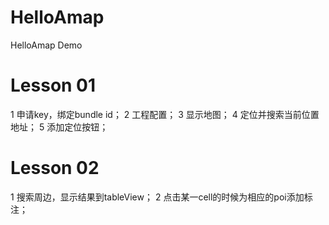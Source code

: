 HelloAmap
=========

HelloAmap Demo


Lesson 01
======
1 申请key，绑定bundle id；
2 工程配置；
3 显示地图；
4 定位并搜索当前位置地址；
5 添加定位按钮；

Lesson 02
======
1 搜索周边，显示结果到tableView；
2 点击某一cell的时候为相应的poi添加标注；

